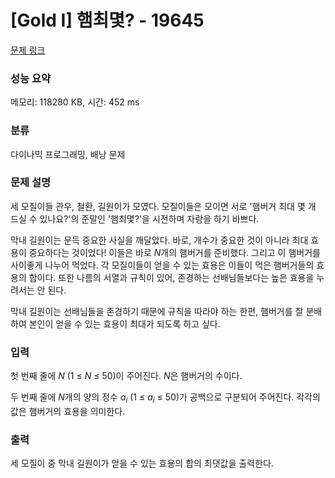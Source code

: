 # [Gold I] 햄최몇? - 19645 

[문제 링크](https://www.acmicpc.net/problem/19645) 

### 성능 요약

메모리: 118280 KB, 시간: 452 ms

### 분류

다이나믹 프로그래밍, 배낭 문제

### 문제 설명

<p>세 모질이들 관우, 철환, 길원이가 모였다. 모질이들은 모이면 서로 '햄버거 최대 몇 개 드실 수 있나요?'의 준말인 '햄최몇?'을 시전하며 자랑을 하기 바쁘다.</p>

<p>막내 길원이는 문득 중요한 사실을 깨달았다. 바로, 개수가 중요한 것이 아니라 최대 효용이 중요하다는 것이었다! 이들은 바로 <em>N</em>개의 햄버거를 준비했다. 그리고 이 햄버거를 사이좋게 나누어 먹었다. 각 모질이들이 얻을 수 있는 효용은 이들이 먹은 햄버거들의 효용의 합이다. 또한 나름의 서열과 규칙이 있어, 존경하는 선배님들보다는 높은 효용을 누려서는 안 된다.</p>

<p>막내 길원이는 선배님들을 존경하기 때문에 규칙을 따라야 하는 한편, 햄버거를 잘 분배하여 본인이 얻을 수 있는 효용이 최대가 되도록 하고 싶다.</p>

### 입력 

 <p>첫 번째 줄에 <em>N </em>(1 ≤ <em>N </em>≤ 50)이 주어진다. <em>N</em>은 햄버거의 수이다.</p>

<p>두 번째 줄에 <em>N</em>개의 양의 정수 <em>a<sub>i</sub></em> (1 ≤ <em>a<sub>i</sub></em> ≤ 50)가 공백으로 구분되어 주어진다. 각각의 값은 햄버거의 효용을 의미한다.</p>

### 출력 

 <p>세 모질이 중 막내 길원이가 얻을 수 있는 효용의 합의 최댓값을 출력한다.</p>


